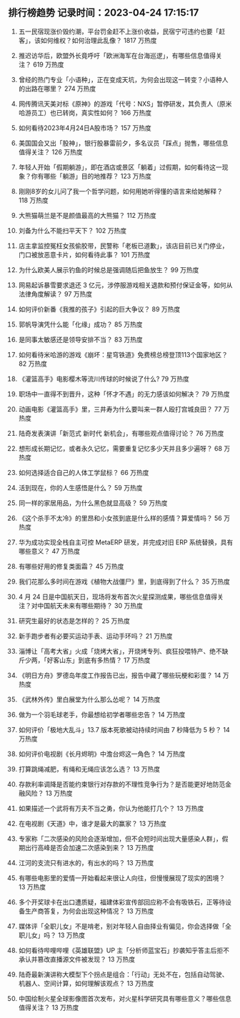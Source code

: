
## 排行榜趋势 记录时间：2023-04-24 17:15:17
  
  1. 五一民宿现涨价毁约潮，平台罚金赶不上涨价收益，民宿宁可违约也要「赶客」，该如何维权？如何治理此乱像？ 1817 万热度
    
  2. 推迟访华后，欧盟外长竟呼吁「欧洲海军在台海巡逻」，有哪些信息值得关注？ 619 万热度
    
  3. 曾经的热门专业「小语种」，正在变成天坑，为何会出现这一转变？小语种人的出路在哪里？ 274 万热度
    
  4. 网传腾讯天美对标《原神》的游戏「代号：NXS」暂停研发，其负责人（原米哈游员工）也已转岗，真实性如何？ 166 万热度
    
  5. 如何看待2023年4月24日A股市场？ 157 万热度
    
  6. 美国国会又出「股神」，银行股暴雷前夕，多名议员「踩点」抛售，哪些信息值得关注？ 126 万热度
    
  7. 年轻人开始「假期躺游」，即在酒店或景区「躺着」过假期，如何看待这一现象？你有哪些「躺游」目的地推荐？ 123 万热度
    
  8. 刚刚8岁的女儿问了我一个哲学问题，如何用她听得懂的语言来给她解释？ 118 万热度
    
  9. 大熊猫萌兰是不是颜值最高的大熊猫？ 112 万热度
    
  10. 刘备为什么不能扫平天下？ 102 万热度
    
  11. 店主拿监控冤枉女孩偷胶带，民警称「老板已道歉」，该店目前已关门停业，门口被放恶意卡片，如何看待此事？ 101 万热度
    
  12. 为什么欧美人展示钓鱼的时候总是强调随后把鱼放生？ 99 万热度
    
  13. 网易起诉暴雪要求退还 3 亿元，涉停服游戏相关退款和预付保证金等，如何从法律角度解读？ 97 万热度
    
  14. 如何评价新番《我推的孩子》引起的巨大争议？ 89 万热度
    
  15. 郭帆导演凭什么能「化缘」成功？ 85 万热度
    
  16. 是同事太敏感还是领导安排不当？ 83 万热度
    
  17. 如何看待米哈游的游戏《崩坏：星穹铁道》免费榜总榜登顶113个国家地区？ 82 万热度
    
  18. 《灌篮高手》电影樱木等流川传球的时候说了什么? 79 万热度
    
  19. 职场中一直得不到晋升，这种「怀才不遇」的无力感该如何解决？ 79 万热度
    
  20. 动画电影《灌篮高手》里，三井寿为什么要叫来一群人殴打宫城良田？ 77 万热度
    
  21. 陆奇发表演讲「新范式 新时代 新机会」，有哪些观点值得讨论？ 76 万热度
    
  22. 想形成长期记忆，或者永久记忆，需要重复记忆多少天并且多少遍呀？ 68 万热度
    
  23. 如何选择适合自己的人体工学鼠标？ 66 万热度
    
  24. 活到现在，你的人生感悟是什么？ 59 万热度
    
  25. 同一样的家居用品，为什么黑色就显高级？ 59 万热度
    
  26. 《这个杀手不太冷》的里昂和小女孩到底是什么样的感情？算爱情吗？ 56 万热度
    
  27. 华为成功实现全栈自主可控 MetaERP 研发，并完成对旧 ERP 系统替换，具有哪些意义？ 47 万热度
    
  28. 有哪些好用的修复类面霜？ 45 万热度
    
  29. 我们花那么多时间在游戏《植物大战僵尸》里，到底得到了什么？ 35 万热度
    
  30. 4 月 24 日是中国航天日，现场将发布首次火星探测成果，哪些信息值得关注？对中国航天未来有哪些期待？ 30 万热度
    
  31. 研究生最好的状态是怎样的？ 25 万热度
    
  32. 新手跑步者有必要买运动手表、运动手环吗？ 21 万热度
    
  33. 淄博让「高考大省」火成「烧烤大省」，开烧烤专列、疯狂投喂特产、绝不缺斤少两，「好客山东」到底有多热情？ 17 万热度
    
  34. 《明日方舟》罗德岛年度工作报告已出，报告中藏了哪些玩梗和彩蛋？ 14 万热度
    
  35. 《武林外传》里白展堂为什么那么怂呢？ 14 万热度
    
  36. 做为一个羽毛球老手，你最想给初学者哪些忠告？ 14 万热度
    
  37. 如何评价「极地大乱斗」13.7 版本死歌被动持续时间由 7 秒降低为 5 秒？ 14 万热度
    
  38. 如何评价电视剧《长月烬明》中澹台烬这一角色？ 14 万热度
    
  39. 打算跳绳减肥，有绳和无绳应该怎么选？ 13 万热度
    
  40. 存款利率调降是否能约束银行对存款的不理性竞争行为？是否能更好地防范金融风险？ 13 万热度
    
  41. 如果描述一个武将有万夫不当之勇，你认为他能打几个？ 13 万热度
    
  42. 在电视剧《天道》中，谁才是最大的赢家？ 13 万热度
    
  43. 专家称「二次感染的风险会逐渐增加，但不会短时间出现大量感染人群」，假期出行高峰是否会加速二次感染到来？ 13 万热度
    
  44. 江河的支流只有进水的，有出水的吗？ 13 万热度
    
  45. 有哪些电影里的爱情一开始看起来很让人向往，但慢慢展现了现实的困境？ 13 万热度
    
  46. 多个开奖球卡在出口遭质疑，福建体彩宣传部回应称不会有吸铁石，正等待设备生产商答复，为何会出现这种情况？ 13 万热度
    
  47. 媒体评「全职儿女」不是啃老，别对年轻人自由择业有偏见，你会选择做「全职儿女」吗？ 13 万热度
    
  48. 如何看待哔哩哔哩《英雄联盟》UP 主「分析师蓝宝石」抄袭知乎答主后拒不承认并篡改直播源文件被发现？ 13 万热度
    
  49. 陆奇最新演讲称大模型下个拐点是组合：「行动」无处不在，包括自动驾驶、机器人、空间计算，如何理解该观点？ 13 万热度
    
  50. 中国绘制火星全球影像图首次发布，对火星科学研究具有哪些意义？哪些信息值得关注？ 13 万热度
    